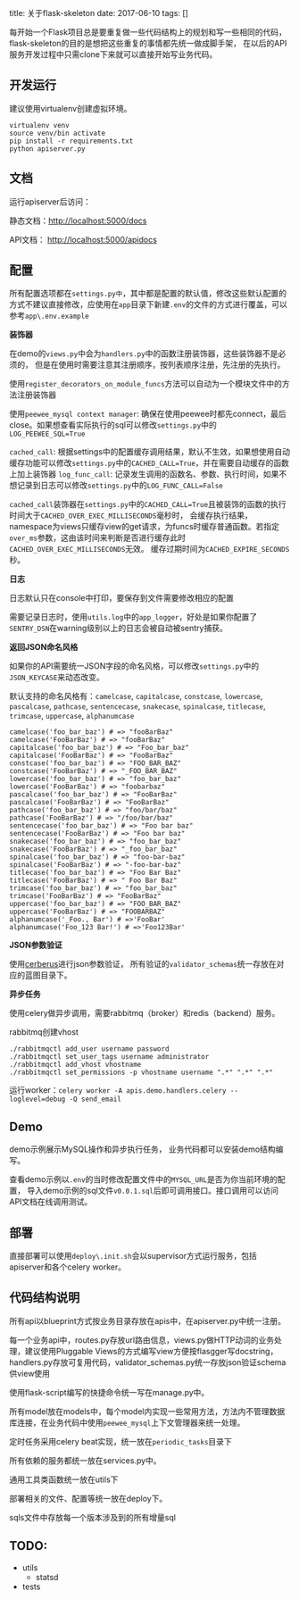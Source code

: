 title: 关于flask-skeleton
date: 2017-06-10
tags: []

每开始一个Flask项目总是要重复做一些代码结构上的规划和写一些相同的代码，
flask-skeleton的目的是想把这些重复的事情都先统一做成脚手架，
在以后的API服务开发过程中只需clone下来就可以直接开始写业务代码。



## 开发运行

建议使用virtualenv创建虚拟环境。

    virtualenv venv
    source venv/bin activate
    pip install -r requirements.txt
    python apiserver.py

## 文档

运行apiserver后访问：

静态文档：<http://localhost:5000/docs>

API文档： <http://localhost:5000/apidocs>

## 配置

所有配置选项都在`settings.py中`，其中都是配置的默认值，修改这些默认配置的方式不建议直接修改，应使用在`app`目录下新建`.env`的文件的方式进行覆盖，可以参考`app\.env.example`

**装饰器**

在demo的`views.py`中会为`handlers.py`中的函数注册装饰器，这些装饰器不是必须的，
但是在使用时需要注意其注册顺序，按列表顺序注册，先注册的先执行。

使用`register_decorators_on_module_funcs`方法可以自动为一个模块文件中的方法注册装饰器

使用`peewee_mysql context manager`: 确保在使用peewee时都先connect，最后close。如果想查看实际执行的sql可以修改`settings.py`中的`LOG_PEEWEE_SQL=True`

`cached_call`: 根据settings中的配置缓存调用结果，默认不生效，如果想使用自动缓存功能可以修改`settings.py`中的`CACHED_CALL=True`，并在需要自动缓存的函数上加上装饰器
`log_func_call`: 记录发生调用的函数名、参数、执行时间，如果不想记录到日志可以修改`settings.py`中的`LOG_FUNC_CALL=False`

`cached_call`装饰器在`settings.py`中的`CACHED_CALL=True`且被装饰的函数的执行时间大于`CACHED_OVER_EXEC_MILLISECONDS`毫秒时，
会缓存执行结果，namespace为views只缓存view的get请求，为funcs时缓存普通函数。若指定`over_ms`参数，这由该时间来判断是否进行缓存此时`CACHED_OVER_EXEC_MILLISECONDS`无效。
缓存过期时间为`CACHED_EXPIRE_SECONDS`秒。

**日志**

日志默认只在console中打印，要保存到文件需要修改相应的配置

需要记录日志时，使用`utils.log`中的`app_logger`，好处是如果你配置了`SENTRY_DSN`在warning级别以上的日志会被自动被sentry捕获。

**返回JSON命名风格**

如果你的API需要统一JSON字段的命名风格，可以修改`settings.py`中的`JSON_KEYCASE`来动态改变。

默认支持的命名风格有：`camelcase`, `capitalcase`, `constcase`, `lowercase`, `pascalcase`, `pathcase`, `sentencecase`, `snakecase`, `spinalcase`, `titlecase`, `trimcase`, `uppercase`, `alphanumcase`

    camelcase('foo_bar_baz') # => "fooBarBaz"
    camelcase('FooBarBaz') # => "fooBarBaz"
    capitalcase('foo_bar_baz') # => "Foo_bar_baz"
    capitalcase('FooBarBaz') # => "FooBarBaz"
    constcase('foo_bar_baz') # => "FOO_BAR_BAZ"
    constcase('FooBarBaz') # => "_FOO_BAR_BAZ"
    lowercase('foo_bar_baz') # => "foo_bar_baz"
    lowercase('FooBarBaz') # => "foobarbaz"
    pascalcase('foo_bar_baz') # => "FooBarBaz"
    pascalcase('FooBarBaz') # => "FooBarBaz"
    pathcase('foo_bar_baz') # => "foo/bar/baz"
    pathcase('FooBarBaz') # => "/foo/bar/baz"
    sentencecase('foo_bar_baz') # => "Foo bar baz"
    sentencecase('FooBarBaz') # => "Foo bar baz"
    snakecase('foo_bar_baz') # => "foo_bar_baz"
    snakecase('FooBarBaz') # => "_foo_bar_baz"
    spinalcase('foo_bar_baz') # => "foo-bar-baz"
    spinalcase('FooBarBaz') # => "-foo-bar-baz"
    titlecase('foo_bar_baz') # => "Foo Bar Baz"
    titlecase('FooBarBaz') # => " Foo Bar Baz"
    trimcase('foo_bar_baz') # => "foo_bar_baz"
    trimcase('FooBarBaz') # => "FooBarBaz"
    uppercase('foo_bar_baz') # => "FOO_BAR_BAZ"
    uppercase('FooBarBaz') # => "FOOBARBAZ"
    alphanumcase('_Foo., Bar') # =>'FooBar'
    alphanumcase('Foo_123 Bar!') # =>'Foo123Bar'

**JSON参数验证**

使用[cerberus](https://github.com/pyeve/cerberus)进行json参数验证，
所有验证的`validator_schemas`统一存放在对应的蓝图目录下。

**异步任务**

使用celery做异步调用，需要rabbitmq（broker）和redis（backend）服务。

rabbitmq创建vhost

    ./rabbitmqctl add_user username password
    ./rabbitmqctl set_user_tags username administrator
    ./rabbitmqctl add_vhost vhostname
    ./rabbitmqctl set_permissions -p vhostname username ".*" ".*" ".*"

运行worker：`celery worker -A apis.demo.handlers.celery --loglevel=debug -Q send_email`



## Demo

demo示例展示MySQL操作和异步执行任务，
业务代码都可以安装demo结构编写。

查看demo示例以`.env`的当时修改配置文件中的`MYSQL_URL`是否为你当前环境的配置，
导入demo示例的sql文件`v0.0.1.sql`后即可调用接口。接口调用可以访问API文档在线调用测试。


## 部署

直接部署可以使用`deploy\.init.sh`会以supervisor方式运行服务，包括apiserver和各个celery worker。


## 代码结构说明

所有api以blueprint方式按业务目录存放在apis中，在apiserver.py中统一注册。

每一个业务api中，routes.py存放url路由信息，views.py做HTTP动词的业务处理，建议使用Pluggable Views的方式编写view方便按flasgger写docstring，handlers.py存放可复用代码，validator_schemas.py统一存放json验证schema供view使用

使用flask-script编写的快捷命令统一写在manage.py中。

所有model放在models中，每个model内实现一些常用方法，方法内不管理数据库连接，在业务代码中使用`peewee_mysql`上下文管理器来统一处理。

定时任务采用celery beat实现，统一放在`periodic_tasks`目录下

所有依赖的服务都统一放在services.py中。

通用工具类函数统一放在utils下

部署相关的文件、配置等统一放在deploy下。

sqls文件中存放每一个版本涉及到的所有增量sql

## TODO:

- utils
    - statsd
- tests
